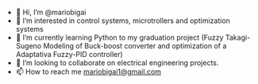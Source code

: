 - 👋 Hi, I’m @mariobigai
- 👀 I’m interested in control systems, microtrollers and optimization systems
- 🌱 I’m currently learning Python to my graduation project (Fuzzy Takagi-Sugeno Modeling of Buck-boost converter and optimization of a Adaptativa Fuzzy-PID controller)
- 💞️ I’m looking to collaborate on electrical engineering projects.
- 📫 How to reach me mariobigai1@gmail.com

<!---
mariobigai/mariobigai is a ✨ special ✨ repository because its `README.md` (this file) appears on your GitHub profile.
You can click the Preview link to take a look at your changes.
--->
